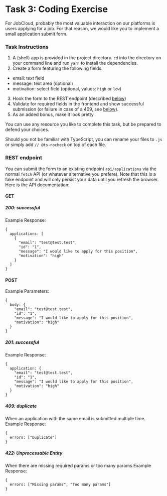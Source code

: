 # Task 3: Coding Exercise
For JobCloud, probably the most valuable interaction on our platforms is users applying for a job. For that reason, we would like you to implement a small application submit form.

### Task Instructions
1. A (shell) app is provided in the project directory. `cd` into the directory on your command line and run `yarn` to install the dependencies.
2. Create a form featuring the following fields:
  - email: text field
  - message: text area (optional)
  - motivation: select field (optional, values: `high` or `low`)
3. Hook the form to the REST endpoint (described [below](#REST-endpoint))
4. Validate for required fields in the frontend and show successful submission (or failure in case of a 409, see [below](#409-duplicate)).
5. As an added bonus, make it look pretty.

You can use any resource you like to complete this task, but be prepared to defend your choices.

Should you not be familiar with TypeScript, you can rename your files to `.js` or simply add `// @ts-nocheck` on top of each file.

### REST endpoint
You can submit the form to an existing endpoint `api/applications` via the normal `fetch` API (or whatever alternative you prefere). Note that this is a fake endpoint and will only persist your data until you refresh the browser. Here is the API documentation:
#### GET
##### 200: successful
Example Response:
````
{
  applications: [
    {
      "email": "test@test.test",
      "id": "1",
      "message": "I would like to apply for this position",
      "motivation": "high"
    }
  ]
}
````
#### POST
Example Parameters:
````
{
  body: {
    "email": "test@test.test",
    "id": "1",
    "message": "I would like to apply for this position",
    "motivation": "high"
  }
}
````
##### 201: successful
Example Response:
````
{
  application: {
    "email": "test@test.test",
    "id": "1",
    "message": "I would like to apply for this position",
    "motivation": "high"
  }
}
````
##### 409: duplicate
When an application with the same email is submitted multiple time.
Example Response:
````
{
  errors: ["Duplicate"]
}
````
##### 422: Unprocessable Entity
When there are missing required params or too many params
Example Response:
````
{
  errors: ["Missing params", "Too many params"]
}
````
